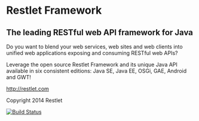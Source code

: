 # Restlet Framework

## The leading RESTful web API framework for Java

Do you want to blend your web services, web sites and web clients into unified web applications exposing and consuming RESTful web APIs?

Leverage the open source Restlet Framework and its unique Java API available in six consistent editions: Java SE, Java EE, OSGi, GAE, Android and GWT! 

http://restlet.com

Copyright 2014 Restlet

[![Build Status](https://travis-ci.org/restlet/restlet-framework-java.png?branch=master)](https://travis-ci.org/restlet/restlet-framework-java)
